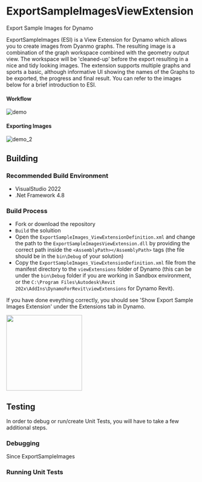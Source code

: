 # ExportSampleImagesViewExtension
 Export Sample Images for Dynamo

ExportSampleImages (ESI) is a View Extension for Dynamo which allows you to create images from Dyanmo graphs. The resulting image is a combination of the graph workspace combined with the geometry output view. The workspace will be 'cleaned-up' before the export resulting in a nice and tidy looking images. 
The extension supports multiple graphs and sports a basic, although informative UI showing the names of the Graphs to be exported, the progress and final result. You can refer to the images below for a brief introduction to ESI.

#### Workflow
![demo](https://user-images.githubusercontent.com/5354594/186433761-c28b4ea5-c55c-4d77-b7eb-0b4406a06167.gif)

#### Exporting Images
![demo_2](https://user-images.githubusercontent.com/5354594/186436384-f2060822-0394-4a91-aacf-21132fbf2d24.gif)


## Building

### Recommended Build Environment
- VisualStudio 2022
- .Net Framework 4.8

### Build Process
- Fork or download the repository
- ```Build``` the soluition 
- Open the ```ExportSampleImages_ViewExtensionDefinition.xml``` and change the path to the ```ExportSampleImagesViewExtension.dll``` by providing the correct path inside the ```<AssemblyPath></AssemblyPath>``` tags (the file should be in the ```bin\Debug``` of your solution) 
- Copy the ```ExportSampleImages_ViewExtensionDefinition.xml``` file from the manifest directory to the ```viewExtensions``` folder of Dynamo (this can be under the ```bin\Debug``` folder if you are working in Sandbox environment, or the ```C:\Program Files\Autodesk\Revit 202x\AddIns\DynamoForRevit\viewExtensions``` for Dynamo Revit).

If you have done eveything correctly, you should see 'Show Export Sample Images Extension' under the Extensions tab in Dynamo.

<img src="https://user-images.githubusercontent.com/5354594/186402333-7c49302b-a544-41ec-8dc2-20310c215419.png" width="200">

## Testing
In order to debug or run/create Unit Tests, you will have to take a few additional steps.

### Debugging
Since ExportSampleImages 

### Running Unit Tests

